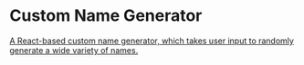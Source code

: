 # Custom Name Generator

[A React-based custom name generator, which takes user input to randomly generate a wide variety of names.](https://stackblitz.com/edit/react-m71qnk)
